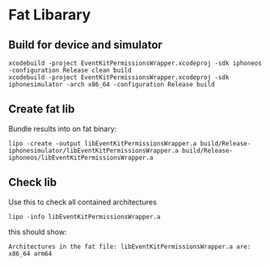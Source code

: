 #  Fat Libarary


## Build for device and simulator

``` 
xcodebuild -project EventKitPermissionsWrapper.xcodeproj -sdk iphoneos -configuration Release clean build
xcodebuild -project EventKitPermissionsWrapper.xcodeproj -sdk iphonesimulator -arch x86_64 -configuration Release build
``` 

## Create fat lib

Bundle results into on fat binary:

``` 
lipo -create -output libEventKitPermissionsWrapper.a build/Release-iphonesimulator/libEventKitPermissionsWrapper.a build/Release-iphoneos/libEventKitPermissionsWrapper.a

```

## Check lib

Use this to check all contained architectures

```
lipo -info libEventKitPermissionsWrapper.a
```

this should show:

```
Architectures in the fat file: libEventKitPermissionsWrapper.a are: x86_64 arm64 
```
